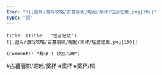```yaml
---
Icon: "![[图片/游戏攻略/古墓丽影/崛起/奖杯/往昔记载.png|30]]"
Type: "铜"
---
```

```ad-common-bronze-trophy
title: (Title:: "往昔记载")
![[图片/游戏攻略/古墓丽影/崛起/奖杯/往昔记载.png|100]]

(Comment:: "翻译 1 块独石碑")
```

#古墓丽影/崛起/奖杯 #奖杯 #奖杯/铜
